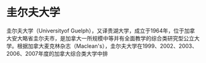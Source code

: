 # 圭尔夫大学

圭尔夫大学（Universityof Guelph），又译贵湖大学，成立于1964年，位于加拿大安大略省圭尔夫市，是加拿大一所规模中等并有全面教学的综合类研究型公立大学。根据加拿大麦克林杂志（Maclean's），圭尔夫大学在1999、2002、2003、2006、2007年度的加拿大综合类大学中排
